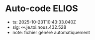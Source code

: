 # Auto-code ELIOS
- ts: 2025-10-23T10:43:33.040Z
- sig: ∞.je.toi.nous.432.528
- note: fichier généré automatiquement